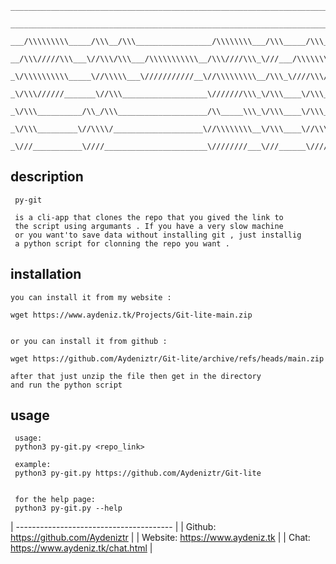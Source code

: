 ```
____________________________________________________________________________        
 ____________________________________________________________________________       
  ___/\\\\\\\\\_____/\\\__/\\\_________________/\\\\\\\\___/\\\_____/\\\______      
   __/\\\/////\\\___\//\\\/\\\___/\\\\\\\\\\\__/\\\////\\\_\///___/\\\\\\\\\\\_     
    _\/\\\\\\\\\\_____\//\\\\\___\///////////__\//\\\\\\\\\__/\\\_\////\\\////__    
     _\/\\\//////_______\//\\\___________________\///////\\\_\/\\\____\/\\\______   
      _\/\\\__________/\\_/\\\____________________/\\_____\\\_\/\\\____\/\\\_/\\__  
       _\/\\\_________\//\\\\/____________________\//\\\\\\\\__\/\\\____\//\\\\\___ 
        _\///___________\////_______________________\////////___\///______\/////____
``` 

## description
```
 py-git 
 
 is a cli-app that clones the repo that you gived the link to 
 the script using argumants . If you have a very slow machine
 or you want'to save data without installing git , just installig
 a python script for clonning the repo you want .
```

## installation

```
you can install it from my website :

wget https://www.aydeniz.tk/Projects/Git-lite-main.zip


or you can install it from github :

wget https://github.com/Aydeniztr/Git-lite/archive/refs/heads/main.zip

after that just unzip the file then get in the directory
and run the python script

```

## usage
```
 usage:
 python3 py-git.py <repo_link>
 
 example:
 python3 py-git.py https://github.com/Aydeniztr/Git-lite
 
 
 for the help page:
 python3 py-git.py --help

```
| --------------------------------------- |
|  Github: https://github.com/Aydeniztr   |
|  Website: https://www.aydeniz.tk        |
|  Chat: https://www.aydeniz.tk/chat.html |

 



